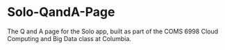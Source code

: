 # Solo-QandA-Page
The Q and A page for the Solo app, built as part of the COMS 6998 Cloud Computing and Big Data class at Columbia.
